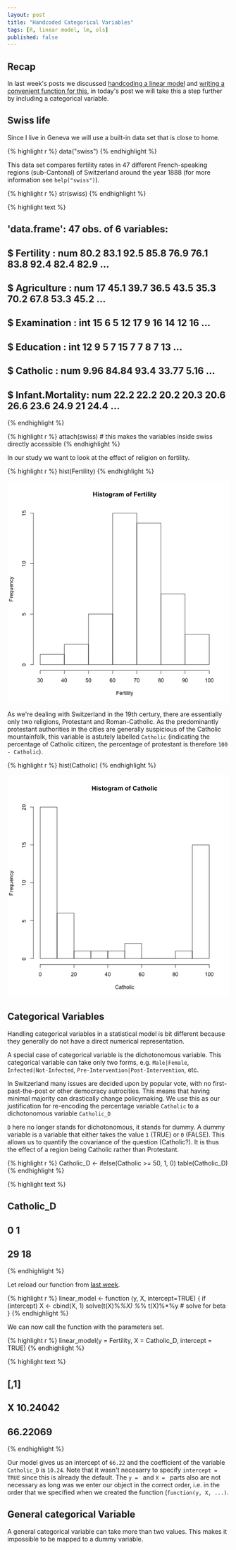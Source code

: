```yaml
---
layout: post
title: "Handcoded Categorical Variables"
tags: [R, linear model, lm, ols]
published: false
---
```


Recap
-----------
In last week's posts we discussed [handcoding a linear model](/handcoded-lm) and [writing a convenient function for this](/handcoded-lm-function),
in today's post we will take this a step further by including a categorical variable.


Swiss life
------------
Since I live in Geneva we will use a built-in data set that is close to home.


{% highlight r %}
data("swiss")
{% endhighlight %}

This data set compares fertility rates in 47 different French-speaking regions (sub-Cantonal) of Switzerland around the year 1888 (for more information see `help("swiss")`).


{% highlight r %}
str(swiss)
{% endhighlight %}



{% highlight text %}
## 'data.frame':	47 obs. of  6 variables:
##  $ Fertility       : num  80.2 83.1 92.5 85.8 76.9 76.1 83.8 92.4 82.4 82.9 ...
##  $ Agriculture     : num  17 45.1 39.7 36.5 43.5 35.3 70.2 67.8 53.3 45.2 ...
##  $ Examination     : int  15 6 5 12 17 9 16 14 12 16 ...
##  $ Education       : int  12 9 5 7 15 7 7 8 7 13 ...
##  $ Catholic        : num  9.96 84.84 93.4 33.77 5.16 ...
##  $ Infant.Mortality: num  22.2 22.2 20.2 20.3 20.6 26.6 23.6 24.9 21 24.4 ...
{% endhighlight %}



{% highlight r %}
attach(swiss) # this makes the variables inside swiss directly accessible
{% endhighlight %}

In our study we want to look at the effect of religion on fertility.


{% highlight r %}
hist(Fertility)
{% endhighlight %}

![plot of chunk unnamed-chunk-3](/images/source/2015-06-3-handcoded-categorical/unnamed-chunk-3-1.png) 

As we're dealing with Switzerland in the 19th certury,
there are essentially only two religions, Protestant and Roman-Catholic.
As the predominantly protestant authorities in the cities are generally suspicious of the Catholic mountainfolk, this variable is astutely labelled `Catholic` (indicating the percentage of Catholic citizen, the percentage of protestant is therefore `100 - Catholic`).


{% highlight r %}
hist(Catholic)
{% endhighlight %}

![plot of chunk unnamed-chunk-4](/images/source/2015-06-3-handcoded-categorical/unnamed-chunk-4-1.png) 


Categorical Variables
----------------------------------
Handling categorical variables in a statistical model is bit different because they generally do not have a direct numerical representation.

A special case of categorical variable is the dichotonomous variable. This categorical variable can take only two forms, e.g. `Male|Female`, `Infected|Not-Infected`, `Pre-Intervention|Post-Intervention`, etc.

In Switzerland many issues are decided upon by popular vote, with no first-past-the-post or other democracy autrocities.
This means that having minimal majority can drastically change policymaking.
We use this as our justification for re-encoding the percentage variable `Catholic` to a dichotonomous variable `Catholic_D`

`D` here no longer stands for dichotonomous, it stands for dummy. A dummy variable is a variable that either takes the value `1` (TRUE) or `0` (FALSE).
This allows us to quantify the covariance of the question (Catholic?).
It is thus the effect of a region being Catholic rather than Protestant.


{% highlight r %}
Catholic_D <- ifelse(Catholic >= 50, 1, 0)
table(Catholic_D)
{% endhighlight %}



{% highlight text %}
## Catholic_D
##  0  1 
## 29 18
{% endhighlight %}

Let reload our function from [last week](/handcoded-lm-function).


{% highlight r %}
linear_model <- function (y, X, intercept=TRUE) {
  if (intercept) X <- cbind(X, 1)
  solve(t(X)%*%X) %*% t(X)%*%y # solve for beta
}
{% endhighlight %}

We can now call the function with the parameters set.


{% highlight r %}
linear_model(y = Fertility, X = Catholic_D, intercept = TRUE)
{% endhighlight %}



{% highlight text %}
##       [,1]
## X 10.24042
##   66.22069
{% endhighlight %}

Our model gives us an intercept of `66.22` and the coefficient of the variable `Catholic_D` is `10.24`.
Note that it wasn't necesarry to specify `intercept = TRUE` since this is already the default.
The `y = ` and `X = ` parts also are not necessary as long was we enter our object in the correct order,
i.e. in the order that we specified when we created the function (`function(y, X, ...)`.


General categorical Variable
-------------------------
A general categorical variable can take more than two values.
This makes it impossible to be mapped to a dummy variable.
